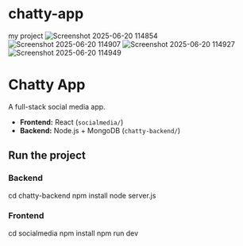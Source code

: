 # chatty-app
my project
![Screenshot 2025-06-20 114854](https://github.com/user-attachments/assets/9ea160c9-edbc-4113-a6b3-91d5e29c8543)
![Screenshot 2025-06-20 114907](https://github.com/user-attachments/assets/08ce22a8-90bc-4210-9ce6-ebf1e18f05e2)
![Screenshot 2025-06-20 114927](https://github.com/user-attachments/assets/9c72ffc4-2d96-4f48-9ed7-6cfe01fa698a)
![Screenshot 2025-06-20 114949](https://github.com/user-attachments/assets/5b5ae7a6-7aac-4500-ac55-f0c9a0382d27)
# Chatty App

A full-stack social media app.

- **Frontend:** React (`socialmedia/`)
- **Backend:** Node.js + MongoDB (`chatty-backend/`)

## Run the project

### Backend

cd chatty-backend
npm install
node server.js

### Frontend
cd socialmedia
npm install
npm run dev
